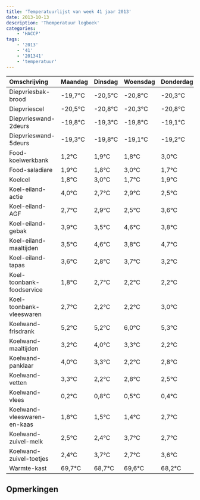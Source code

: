 ```yaml
---
title: 'Temperatuurlijst van week 41 jaar 2013'
date: 2013-10-13
description: 'Themperatuur logboek'
categories:
    - 'HACCP'
tags:
    - '2013'
    - '41'
    - '201341'
    - 'temperatuur'
---
```

|Omschrijving|Maandag|Dinsdag|Woensdag|Donderdag|Vrijdag|Zaterdag|Zondag|
|:---|:---|:---|:---|:---|:---|:---|:---|
|Diepvriesbak-brood|-19,7°C|-20,5°C|-20,8°C|-20,3°C|-20,8°C|-20,1°C|-20,2°C|
|Diepvriescel|-20,5°C|-20,8°C|-20,3°C|-20,8°C|-20,1°C|-20,2°C|-19,0°C|
|Diepvrieswand-2deurs|-19,8°C|-19,3°C|-19,8°C|-19,1°C|-19,2°C|-18,0°C|-19,3°C|
|Diepvrieswand-5deurs|-19,3°C|-19,8°C|-19,1°C|-19,2°C|-18,0°C|-19,3°C|-19,1°C|
|Food-koelwerkbank|1,2°C|1,9°C|1,8°C|3,0°C|1,7°C|1,9°C|1,5°C|
|Food-saladiare|1,9°C|1,8°C|3,0°C|1,7°C|1,9°C|1,5°C|2,6°C|
|Koelcel|1,8°C|3,0°C|1,7°C|1,9°C|1,5°C|2,6°C|1,8°C|
|Koel-eiland-actie|4,0°C|2,7°C|2,9°C|2,5°C|3,6°C|2,8°C|3,7°C|
|Koel-eiland-AGF|2,7°C|2,9°C|2,5°C|3,6°C|2,8°C|3,7°C|3,2°C|
|Koel-eiland-gebak|3,9°C|3,5°C|4,6°C|3,8°C|4,7°C|4,2°C|4,2°C|
|Koel-eiland-maaltijden|3,5°C|4,6°C|3,8°C|4,7°C|4,2°C|4,2°C|5,0°C|
|Koel-eiland-tapas|3,6°C|2,8°C|3,7°C|3,2°C|3,2°C|4,0°C|3,3°C|
|Koel-toonbank-foodservice|1,8°C|2,7°C|2,2°C|2,2°C|3,0°C|2,3°C|1,2°C|
|Koel-toonbank-vleeswaren|2,7°C|2,2°C|2,2°C|3,0°C|2,3°C|1,2°C|1,8°C|
|Koelwand-frisdrank|5,2°C|5,2°C|6,0°C|5,3°C|4,2°C|4,8°C|4,5°C|
|Koelwand-maaltijden|3,2°C|4,0°C|3,3°C|2,2°C|2,8°C|2,5°C|2,4°C|
|Koelwand-panklaar|4,0°C|3,3°C|2,2°C|2,8°C|2,5°C|2,4°C|3,7°C|
|Koelwand-vetten|3,3°C|2,2°C|2,8°C|2,5°C|2,4°C|3,7°C|2,7°C|
|Koelwand-vlees|0,2°C|0,8°C|0,5°C|0,4°C|1,7°C|0,7°C|1,6°C|
|Koelwand-vleeswaren-en-kaas|1,8°C|1,5°C|1,4°C|2,7°C|1,7°C|2,6°C|1,2°C|
|Koelwand-zuivel-melk|2,5°C|2,4°C|3,7°C|2,7°C|3,6°C|2,2°C|2,6°C|
|Koelwand-zuivel-toetjes|2,4°C|3,7°C|2,7°C|3,6°C|2,2°C|2,6°C|2,8°C|
|Warmte-kast|69,7°C|68,7°C|69,6°C|68,2°C|68,6°C|68,8°C|68,8°C|

## Opmerkingen


